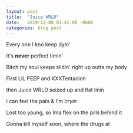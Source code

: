 ```yaml
---
layout: post
title:  "Juice WRLD"
date:   2019-12-08 01:41:00 -0600
categories: blog post
---
```


Every one I kno keep dyin'

It's **never** perfect timin'

Bitch my soul keeps slidin' right up outta my body

First LiL PEEP and XXXTentacion

then Juice WRLD seized up and flat linin

I can feel the pain & I'm *cryin*

Lost too young, so Ima flex on the pills behind it

Gonna kill myself soon, where the drugs at
